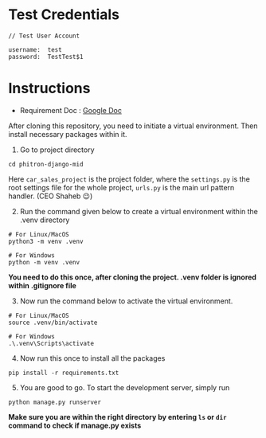# Test Credentials

```
// Test User Account

username:  test
password:  TestTest$1

```

# Instructions    

- Requirement Doc : [Google Doc](https://docs.google.com/document/d/1pLcG3WdbIZTBpHkk5d-wsDfIMedyEjssNPvLFjh1wA4/edit)    

After cloning this repository, you need to initiate a virtual environment. Then install necessary packages within it.

1. Go to project directory
```console
cd phitron-django-mid
```
Here `car_sales_project` is the project folder, where the `settings.py` is the root settings file for the whole project, `urls.py` is the main url pattern handler. (CEO Shaheb 😉)    


2. Run the command given below to create a virtual environment within the .venv directory
```console
# For Linux/MacOS
python3 -m venv .venv
```

```console
# For Windows
python -m venv .venv
```
**You need to do this once, after cloning the project. .venv folder is ignored within .gitignore file**    


3. Now run the command below to activate the virtual environment.
```console
# For Linux/MacOS
source .venv/bin/activate
```

```console
# For Windows
.\.venv\Scripts\activate
```


4. Now run this once to install all the packages
```console
pip install -r requirements.txt
```


5. You are good to go. To start the development server, simply run
```console
python manage.py runserver
```
**Make sure you are within the right directory by entering `ls` or `dir` command to check if manage.py exists**    


